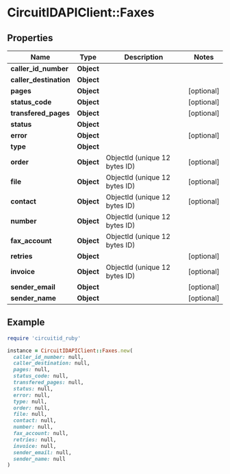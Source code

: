# CircuitIDAPIClient::Faxes

## Properties

| Name | Type | Description | Notes |
| ---- | ---- | ----------- | ----- |
| **caller_id_number** | **Object** |  |  |
| **caller_destination** | **Object** |  |  |
| **pages** | **Object** |  | [optional] |
| **status_code** | **Object** |  | [optional] |
| **transfered_pages** | **Object** |  | [optional] |
| **status** | **Object** |  |  |
| **error** | **Object** |  | [optional] |
| **type** | **Object** |  |  |
| **order** | **Object** | ObjectId (unique 12 bytes ID) | [optional] |
| **file** | **Object** | ObjectId (unique 12 bytes ID) | [optional] |
| **contact** | **Object** | ObjectId (unique 12 bytes ID) | [optional] |
| **number** | **Object** | ObjectId (unique 12 bytes ID) |  |
| **fax_account** | **Object** | ObjectId (unique 12 bytes ID) |  |
| **retries** | **Object** |  | [optional] |
| **invoice** | **Object** | ObjectId (unique 12 bytes ID) | [optional] |
| **sender_email** | **Object** |  | [optional] |
| **sender_name** | **Object** |  | [optional] |

## Example

```ruby
require 'circuitid_ruby'

instance = CircuitIDAPIClient::Faxes.new(
  caller_id_number: null,
  caller_destination: null,
  pages: null,
  status_code: null,
  transfered_pages: null,
  status: null,
  error: null,
  type: null,
  order: null,
  file: null,
  contact: null,
  number: null,
  fax_account: null,
  retries: null,
  invoice: null,
  sender_email: null,
  sender_name: null
)
```

